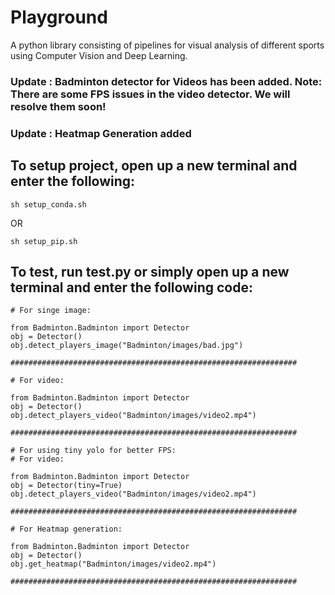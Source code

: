 # Playground
A python library consisting of pipelines for visual analysis of different sports using Computer Vision and Deep Learning.

### Update : Badminton detector for Videos has been added. Note: There are some FPS issues in the video detector. We will resolve them soon!

### Update : Heatmap Generation added

## To setup project, open up a new terminal and enter the following:
```
sh setup_conda.sh
```
OR
```
sh setup_pip.sh
```

## To test, run test.py or simply open up a new terminal and enter the following code: 
```
# For singe image:

from Badminton.Badminton import Detector
obj = Detector()
obj.detect_players_image("Badminton/images/bad.jpg")

################################################################

# For video:

from Badminton.Badminton import Detector
obj = Detector()
obj.detect_players_video("Badminton/images/video2.mp4")

################################################################

# For using tiny yolo for better FPS:
# For video:

from Badminton.Badminton import Detector
obj = Detector(tiny=True)
obj.detect_players_video("Badminton/images/video2.mp4")

################################################################

# For Heatmap generation:

from Badminton.Badminton import Detector
obj = Detector()
obj.get_heatmap("Badminton/images/video2.mp4")

################################################################

```
